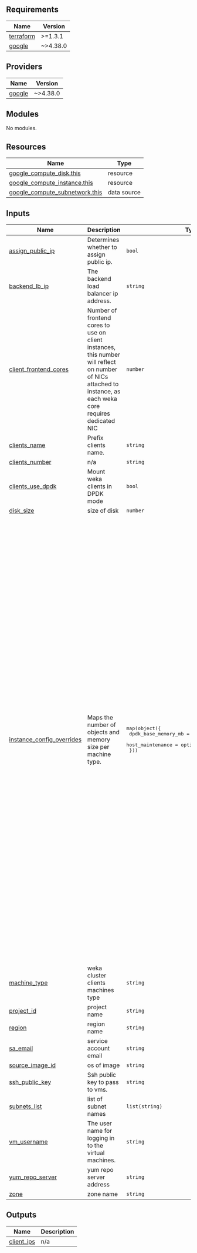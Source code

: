 <!-- BEGIN_TF_DOCS -->
## Requirements

| Name | Version |
|------|---------|
| <a name="requirement_terraform"></a> [terraform](#requirement\_terraform) | >=1.3.1 |
| <a name="requirement_google"></a> [google](#requirement\_google) | ~>4.38.0 |

## Providers

| Name | Version |
|------|---------|
| <a name="provider_google"></a> [google](#provider\_google) | ~>4.38.0 |

## Modules

No modules.

## Resources

| Name | Type |
|------|------|
| [google_compute_disk.this](https://registry.terraform.io/providers/hashicorp/google/latest/docs/resources/compute_disk) | resource |
| [google_compute_instance.this](https://registry.terraform.io/providers/hashicorp/google/latest/docs/resources/compute_instance) | resource |
| [google_compute_subnetwork.this](https://registry.terraform.io/providers/hashicorp/google/latest/docs/data-sources/compute_subnetwork) | data source |

## Inputs

| Name | Description | Type | Default | Required |
|------|-------------|------|---------|:--------:|
| <a name="input_assign_public_ip"></a> [assign\_public\_ip](#input\_assign\_public\_ip) | Determines whether to assign public ip. | `bool` | `true` | no |
| <a name="input_backend_lb_ip"></a> [backend\_lb\_ip](#input\_backend\_lb\_ip) | The backend load balancer ip address. | `string` | n/a | yes |
| <a name="input_client_frontend_cores"></a> [client\_frontend\_cores](#input\_client\_frontend\_cores) | Number of frontend cores to use on client instances, this number will reflect on number of NICs attached to instance, as each weka core requires dedicated NIC | `number` | `1` | no |
| <a name="input_clients_name"></a> [clients\_name](#input\_clients\_name) | Prefix clients name. | `string` | n/a | yes |
| <a name="input_clients_number"></a> [clients\_number](#input\_clients\_number) | n/a | `string` | `"Number of clients"` | no |
| <a name="input_clients_use_dpdk"></a> [clients\_use\_dpdk](#input\_clients\_use\_dpdk) | Mount weka clients in DPDK mode | `bool` | `true` | no |
| <a name="input_disk_size"></a> [disk\_size](#input\_disk\_size) | size of disk | `number` | n/a | yes |
| <a name="input_instance_config_overrides"></a> [instance\_config\_overrides](#input\_instance\_config\_overrides) | Maps the number of objects and memory size per machine type. | <pre>map(object({<br>    dpdk_base_memory_mb = optional(number, 0)<br>    host_maintenance    = optional(string, "MIGRATE")<br>  }))</pre> | <pre>{<br>  "a2-highgpu-1g": {<br>    "host_maintenance": "TERMINATE"<br>  },<br>  "a2-highgpu-2g": {<br>    "dpdk_base_memory_mb": 32,<br>    "host_maintenance": "TERMINATE"<br>  },<br>  "a2-highgpu-4g": {<br>    "dpdk_base_memory_mb": 32,<br>    "host_maintenance": "TERMINATE"<br>  },<br>  "a2-highgpu-8g": {<br>    "dpdk_base_memory_mb": 32,<br>    "host_maintenance": "TERMINATE"<br>  },<br>  "a2-megagpu-16g": {<br>    "dpdk_base_memory_mb": 32,<br>    "host_maintenance": "TERMINATE"<br>  },<br>  "c2d-highmem-56": {<br>    "dpdk_base_memory_mb": 32<br>  },<br>  "c2d-standard-112": {<br>    "dpdk_base_memory_mb": 32<br>  },<br>  "c2d-standard-32": {<br>    "dpdk_base_memory_mb": 32<br>  },<br>  "c2d-standard-56": {<br>    "dpdk_base_memory_mb": 32<br>  },<br>  "n2-highmem-32": {<br>    "dpdk_base_memory_mb": 32<br>  },<br>  "n2-standard-128": {<br>    "dpdk_base_memory_mb": 32<br>  },<br>  "n2-standard-32": {<br>    "dpdk_base_memory_mb": 32<br>  },<br>  "n2-standard-48": {<br>    "dpdk_base_memory_mb": 32<br>  },<br>  "n2-standard-96": {<br>    "dpdk_base_memory_mb": 32<br>  },<br>  "n2d-highmem-32": {<br>    "dpdk_base_memory_mb": 32<br>  },<br>  "n2d-highmem-64": {<br>    "dpdk_base_memory_mb": 32<br>  },<br>  "n2d-standard-32": {<br>    "dpdk_base_memory_mb": 32<br>  },<br>  "n2d-standard-64": {<br>    "dpdk_base_memory_mb": 32<br>  }<br>}</pre> | no |
| <a name="input_machine_type"></a> [machine\_type](#input\_machine\_type) | weka cluster clients machines type | `string` | n/a | yes |
| <a name="input_project_id"></a> [project\_id](#input\_project\_id) | project name | `string` | n/a | yes |
| <a name="input_region"></a> [region](#input\_region) | region name | `string` | n/a | yes |
| <a name="input_sa_email"></a> [sa\_email](#input\_sa\_email) | service account email | `string` | n/a | yes |
| <a name="input_source_image_id"></a> [source\_image\_id](#input\_source\_image\_id) | os of image | `string` | n/a | yes |
| <a name="input_ssh_public_key"></a> [ssh\_public\_key](#input\_ssh\_public\_key) | Ssh public key to pass to vms. | `string` | n/a | yes |
| <a name="input_subnets_list"></a> [subnets\_list](#input\_subnets\_list) | list of subnet names | `list(string)` | n/a | yes |
| <a name="input_vm_username"></a> [vm\_username](#input\_vm\_username) | The user name for logging in to the virtual machines. | `string` | `"weka"` | no |
| <a name="input_yum_repo_server"></a> [yum\_repo\_server](#input\_yum\_repo\_server) | yum repo server address | `string` | `""` | no |
| <a name="input_zone"></a> [zone](#input\_zone) | zone name | `string` | n/a | yes |

## Outputs

| Name | Description |
|------|-------------|
| <a name="output_client_ips"></a> [client\_ips](#output\_client\_ips) | n/a |
<!-- END_TF_DOCS -->
